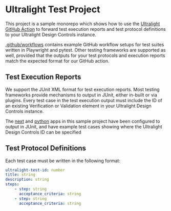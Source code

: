 # Ultralight Test Project

This project is a sample monorepo which shows how to use the [Ultralight GitHub Action](https://github.com/ultralightlabs/ultralight-github-action) to forward test execution reports and test protocol definitions to your Ultralight Design Controls instance.

[.github/workflows](.github/workflows) contains example GitHub workflow setups for test suites written in Playwright and pytest.  Other testing frameworks are supported as well, provided that the outputs for your test protocols and execution reports match the expected format for our GitHub action.

## Test Execution Reports
We support the JUnit XML format for test execution reports. Most testing frameworks provide mechanisms to output in JUnit, either in-built or via plugins. Every test case in the test execution output must include the ID of an existing Verification or Validation element in your Ultralight Design Controls instance.

The [next](/next) and [python](/python) apps in this sample project have been configured to output in JUnit, and have example test cases showing where the Ultralight Design Controls ID can be specified

## Test Protocol Definitions
Each test case must be written in the following format:
```yaml
ultralight-test-id: number
title: string
description: string
steps:
    - step: string
      acceptance_criteria: string
    - step: string
      acceptance_criteria: string
```